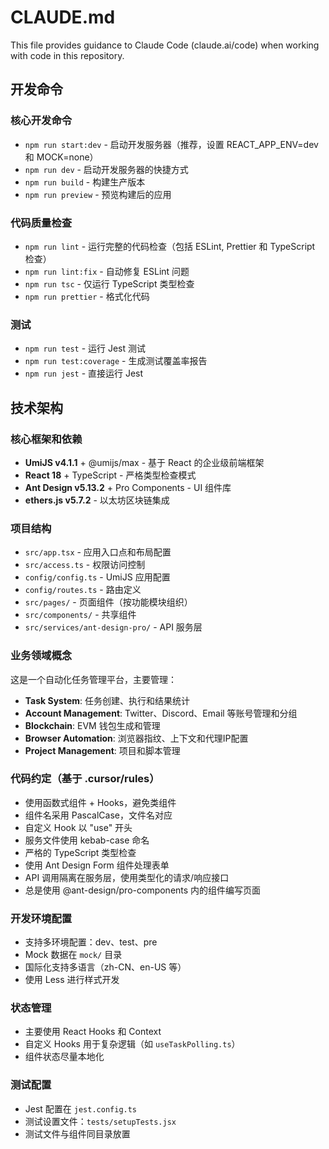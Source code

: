 # CLAUDE.md

This file provides guidance to Claude Code (claude.ai/code) when working with code in this repository.

## 开发命令

### 核心开发命令
- `npm run start:dev` - 启动开发服务器（推荐，设置 REACT_APP_ENV=dev 和 MOCK=none）
- `npm run dev` - 启动开发服务器的快捷方式
- `npm run build` - 构建生产版本
- `npm run preview` - 预览构建后的应用

### 代码质量检查
- `npm run lint` - 运行完整的代码检查（包括 ESLint, Prettier 和 TypeScript 检查）
- `npm run lint:fix` - 自动修复 ESLint 问题
- `npm run tsc` - 仅运行 TypeScript 类型检查
- `npm run prettier` - 格式化代码

### 测试
- `npm run test` - 运行 Jest 测试
- `npm run test:coverage` - 生成测试覆盖率报告
- `npm run jest` - 直接运行 Jest

## 技术架构

### 核心框架和依赖
- **UmiJS v4.1.1** + @umijs/max - 基于 React 的企业级前端框架
- **React 18** + TypeScript - 严格类型检查模式
- **Ant Design v5.13.2** + Pro Components - UI 组件库
- **ethers.js v5.7.2** - 以太坊区块链集成

### 项目结构
- `src/app.tsx` - 应用入口点和布局配置
- `src/access.ts` - 权限访问控制
- `config/config.ts` - UmiJS 应用配置
- `config/routes.ts` - 路由定义
- `src/pages/` - 页面组件（按功能模块组织）
- `src/components/` - 共享组件
- `src/services/ant-design-pro/` - API 服务层

### 业务领域概念
这是一个自动化任务管理平台，主要管理：
- **Task System**: 任务创建、执行和结果统计
- **Account Management**: Twitter、Discord、Email 等账号管理和分组
- **Blockchain**: EVM 钱包生成和管理
- **Browser Automation**: 浏览器指纹、上下文和代理IP配置
- **Project Management**: 项目和脚本管理

### 代码约定（基于 .cursor/rules）
- 使用函数式组件 + Hooks，避免类组件
- 组件名采用 PascalCase，文件名对应
- 自定义 Hook 以 "use" 开头
- 服务文件使用 kebab-case 命名
- 严格的 TypeScript 类型检查
- 使用 Ant Design Form 组件处理表单
- API 调用隔离在服务层，使用类型化的请求/响应接口
- 总是使用 @ant-design/pro-components 内的组件编写页面

### 开发环境配置
- 支持多环境配置：dev、test、pre
- Mock 数据在 `mock/` 目录
- 国际化支持多语言（zh-CN、en-US 等）
- 使用 Less 进行样式开发

### 状态管理
- 主要使用 React Hooks 和 Context
- 自定义 Hooks 用于复杂逻辑（如 `useTaskPolling.ts`）
- 组件状态尽量本地化

### 测试配置
- Jest 配置在 `jest.config.ts`
- 测试设置文件：`tests/setupTests.jsx`
- 测试文件与组件同目录放置
